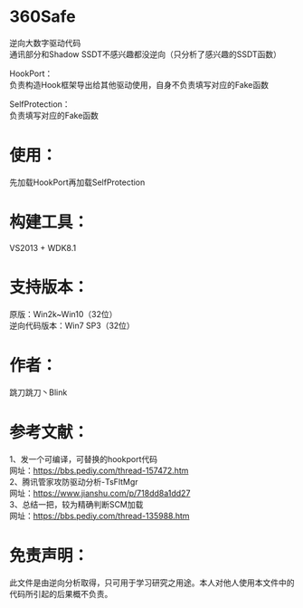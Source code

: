 # 360Safe
逆向大数字驱动代码                    
通讯部分和Shadow SSDT不感兴趣都没逆向（只分析了感兴趣的SSDT函数）        

HookPort：      
负责构造Hook框架导出给其他驱动使用，自身不负责填写对应的Fake函数

SelfProtection：     
负责填写对应的Fake函数


# 使用：          
先加载HookPort再加载SelfProtection    


# 构建工具：    
VS2013 + WDK8.1


# 支持版本：                  
原版：Win2k~Win10（32位）                    
逆向代码版本：Win7 SP3（32位） 


# 作者：         
跳刀跳刀丶Blink    

# 参考文献：
 1、发一个可编译，可替换的hookport代码                  
 网址：https://bbs.pediy.com/thread-157472.htm                       
 2、腾讯管家攻防驱动分析-TsFltMgr               
 网址：https://www.jianshu.com/p/718dd8a1dd27               
 3、总结一把，较为精确判断SCM加载                
 网址：https://bbs.pediy.com/thread-135988.htm      
 
# 免责声明：                     
此文件是由逆向分析取得，只可用于学习研究之用途。本人对他人使用本文件中的代码所引起的后果概不负责。           
  
 
